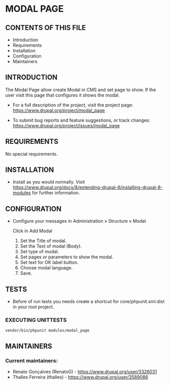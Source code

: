 # MODAL PAGE

## CONTENTS OF THIS FILE


 * Introduction
 * Requirements
 * Installation
 * Configuration
 * Maintainers


## INTRODUCTION

The Modal Page allow create Modal in CMS and set page to show. If the user visit
this page that configures it shows the modal.

* For a full description of the project, visit the project page:
   https://www.drupal.org/project/modal_page

* To submit bug reports and feature suggestions, or track changes:
   https://www.drupal.org/project/issues/modal_page

## REQUIREMENTS

No special requirements.


## INSTALLATION

* Install as you would normally. Visit
   https://www.drupal.org/docs/8/extending-drupal-8/installing-drupal-8-modules
   for further information.


## CONFIGURATION

* Configure your messages in Administration » Structure » Modal

  Click in Add Modal

   1. Set the Title of modal.
   2. Set the Text of modal (Body).
   3. Set type of modal.
   4. Set pages or parameters to show the modal.
   5. Set text for OK label button.
   6. Choose modal language.
   7. Save.

## TESTS

* Before of run tests you needs create a shortcut for core/phpunit.xml.dist in
  your root project.

### EXECUTING UNITTESTS

```
vendor/bin/phpunit modules/modal_page
```

## MAINTAINERS

### Current maintainers:
 * Renato Gonçalves (RenatoG) - https://www.drupal.org/user/3326031
 * Thalles Ferreira (thalles) - https://www.drupal.org/user/3589086
